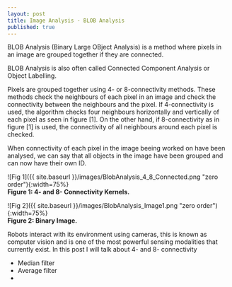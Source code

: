 ```yaml
---
layout: post
title: Image Analysis - BLOB Analysis
published: true
---
```


BLOB Analysis (Binary Large OBject Analysis) is a method where pixels in an image are grouped together if they are connected.

BLOB Analysis is also often called Connected Component Analysis or Object Labelling. 

Pixels are grouped together using 4- or 8-connectivity methods. These methods check the neighbours of each pixel in an image and check the connectivity between the neighbours and the pixel. If 4-connectivity is used, the algorithm checks four neighbours horizontally and vertically of each pixel as seen in figure [1]. On the other hand, if 8-connectivity as in figure [1] is used, the connectivity of all neighbours around each pixel is checked.

When connectivity of each pixel in the image beeing worked on have been analysed, we can say that all objects in the image have been grouped and can now have their own ID.  

![Fig 1]({{ site.baseurl }}/images/BlobAnalysis_4_8_Connected.png "zero order"){:width=75%}  
**Figure 1: 4- and 8- Connectivity Kernels.**

![Fig 2]({{ site.baseurl }}/images/BlobAnalysis_Image1.png "zero order"){:width=75%}  
**Figure 2: Binary Image.**


Robots interact with its environment using cameras, this is known as computer vision and is one of the most powerful sensing modalities that currently exist. In this post I will talk about 4- and 8- connectivity

* Median filter
* Average filter
* 
